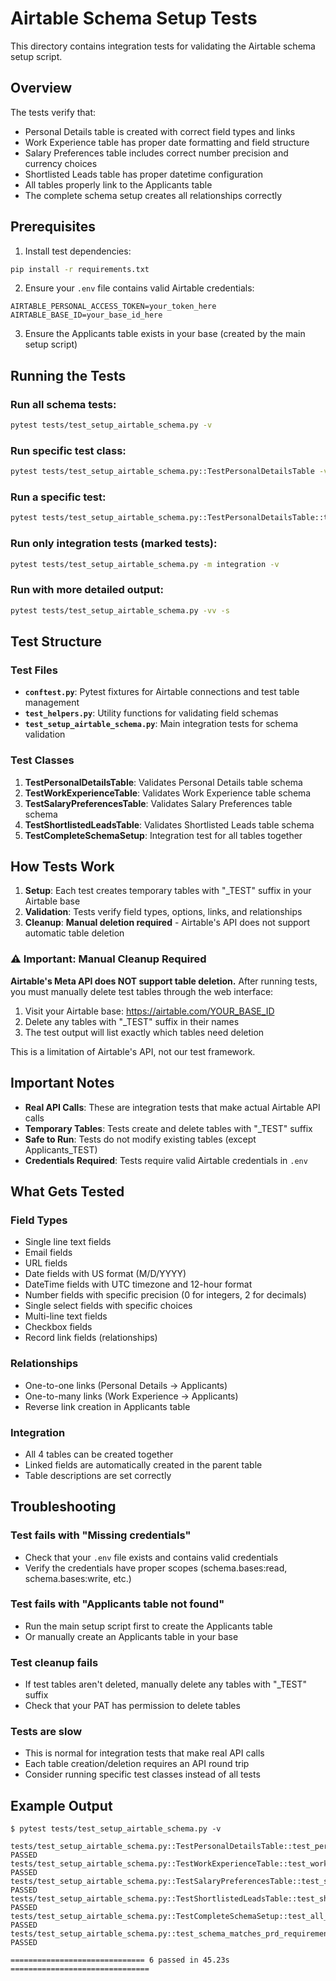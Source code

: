 # Airtable Schema Setup Tests

This directory contains integration tests for validating the Airtable schema setup script.

## Overview

The tests verify that:
- Personal Details table is created with correct field types and links
- Work Experience table has proper date formatting and field structure
- Salary Preferences table includes correct number precision and currency choices
- Shortlisted Leads table has proper datetime configuration
- All tables properly link to the Applicants table
- The complete schema setup creates all relationships correctly

## Prerequisites

1. Install test dependencies:
```bash
pip install -r requirements.txt
```

2. Ensure your `.env` file contains valid Airtable credentials:
```
AIRTABLE_PERSONAL_ACCESS_TOKEN=your_token_here
AIRTABLE_BASE_ID=your_base_id_here
```

3. Ensure the Applicants table exists in your base (created by the main setup script)

## Running the Tests

### Run all schema tests:
```bash
pytest tests/test_setup_airtable_schema.py -v
```

### Run specific test class:
```bash
pytest tests/test_setup_airtable_schema.py::TestPersonalDetailsTable -v
```

### Run a specific test:
```bash
pytest tests/test_setup_airtable_schema.py::TestPersonalDetailsTable::test_personal_details_table_structure -v
```

### Run only integration tests (marked tests):
```bash
pytest tests/test_setup_airtable_schema.py -m integration -v
```

### Run with more detailed output:
```bash
pytest tests/test_setup_airtable_schema.py -vv -s
```

## Test Structure

### Test Files

- **`conftest.py`**: Pytest fixtures for Airtable connections and test table management
- **`test_helpers.py`**: Utility functions for validating field schemas
- **`test_setup_airtable_schema.py`**: Main integration tests for schema validation

### Test Classes

1. **TestPersonalDetailsTable**: Validates Personal Details table schema
2. **TestWorkExperienceTable**: Validates Work Experience table schema
3. **TestSalaryPreferencesTable**: Validates Salary Preferences table schema
4. **TestShortlistedLeadsTable**: Validates Shortlisted Leads table schema
5. **TestCompleteSchemaSetup**: Integration test for all tables together

## How Tests Work

1. **Setup**: Each test creates temporary tables with "_TEST" suffix in your Airtable base
2. **Validation**: Tests verify field types, options, links, and relationships
3. **Cleanup**: **Manual deletion required** - Airtable's API does not support automatic table deletion

### ⚠️ Important: Manual Cleanup Required

**Airtable's Meta API does NOT support table deletion.** After running tests, you must manually delete test tables through the web interface:

1. Visit your Airtable base: https://airtable.com/YOUR_BASE_ID
2. Delete any tables with "_TEST" suffix in their names
3. The test output will list exactly which tables need deletion

This is a limitation of Airtable's API, not our test framework.

## Important Notes

- **Real API Calls**: These are integration tests that make actual Airtable API calls
- **Temporary Tables**: Tests create and delete tables with "_TEST" suffix
- **Safe to Run**: Tests do not modify existing tables (except Applicants_TEST)
- **Credentials Required**: Tests require valid Airtable credentials in `.env`

## What Gets Tested

### Field Types
- Single line text fields
- Email fields
- URL fields
- Date fields with US format (M/D/YYYY)
- DateTime fields with UTC timezone and 12-hour format
- Number fields with specific precision (0 for integers, 2 for decimals)
- Single select fields with specific choices
- Multi-line text fields
- Checkbox fields
- Record link fields (relationships)

### Relationships
- One-to-one links (Personal Details → Applicants)
- One-to-many links (Work Experience → Applicants)
- Reverse link creation in Applicants table

### Integration
- All 4 tables can be created together
- Linked fields are automatically created in the parent table
- Table descriptions are set correctly

## Troubleshooting

### Test fails with "Missing credentials"
- Check that your `.env` file exists and contains valid credentials
- Verify the credentials have proper scopes (schema.bases:read, schema.bases:write, etc.)

### Test fails with "Applicants table not found"
- Run the main setup script first to create the Applicants table
- Or manually create an Applicants table in your base

### Test cleanup fails
- If test tables aren't deleted, manually delete any tables with "_TEST" suffix
- Check that your PAT has permission to delete tables

### Tests are slow
- This is normal for integration tests that make real API calls
- Each table creation/deletion requires an API round trip
- Consider running specific test classes instead of all tests

## Example Output

```
$ pytest tests/test_setup_airtable_schema.py -v

tests/test_setup_airtable_schema.py::TestPersonalDetailsTable::test_personal_details_table_structure PASSED
tests/test_setup_airtable_schema.py::TestWorkExperienceTable::test_work_experience_table_structure PASSED
tests/test_setup_airtable_schema.py::TestSalaryPreferencesTable::test_salary_preferences_table_structure PASSED
tests/test_setup_airtable_schema.py::TestShortlistedLeadsTable::test_shortlisted_leads_table_structure PASSED
tests/test_setup_airtable_schema.py::TestCompleteSchemaSetup::test_all_tables_created_successfully PASSED
tests/test_setup_airtable_schema.py::test_schema_matches_prd_requirements PASSED

============================== 6 passed in 45.23s ===============================
```

